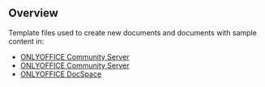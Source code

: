 ## Overview

Template files used to create new documents and documents with sample content in:

- [ONLYOFFICE Community Server](https://github.com/ONLYOFFICE/portals/)
- [ONLYOFFICE Community Server](https://github.com/ONLYOFFICE/communityserver/)
- [ONLYOFFICE DocSpace](https://github.com/ONLYOFFICE/DocSpace-server/)
